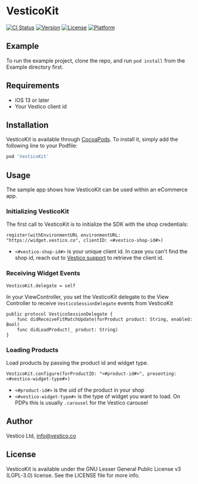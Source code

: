 # VesticoKit

[![CI Status](https://img.shields.io/travis/557660/VesticoKit.svg?style=flat)](https://travis-ci.org/557660/VesticoKit)
[![Version](https://img.shields.io/cocoapods/v/VesticoKit.svg?style=flat)](https://cocoapods.org/pods/VesticoKit)
[![License](https://img.shields.io/cocoapods/l/VesticoKit.svg?style=flat)](https://cocoapods.org/pods/VesticoKit)
[![Platform](https://img.shields.io/cocoapods/p/VesticoKit.svg?style=flat)](https://cocoapods.org/pods/VesticoKit)

## Example

To run the example project, clone the repo, and run `pod install` from the Example directory first.

## Requirements

- iOS 13 or later
- Your Vestico client id

## Installation

VesticoKit is available through [CocoaPods](https://cocoapods.org). To install
it, simply add the following line to your Podfile:

```ruby
pod 'VesticoKit'
```

## Usage

The sample app shows how VesticoKit can be used within an eCommerce app.

### Initializing VesticoKit
The first call to VesticoKit is to initialize the SDK with the shop credentials: 
```
register(withEnvironmentURL environmentURL: "https://widget.vestico.co", clientID: <#vestico-shop-id#>)
```
- `<#vestico-shop-id#>` is your unique client id. In case you can't find the shop id, reach out to [Vestico support](help@vestico.co) to retrieve the client id.

### Receiving Widget Events

```
VesticoKit.delegate = self
```

In your ViewController, you set the VesticoKit delegate to the View Controller to receive `VesticoSessionDelegate` events from VesticoKit

```
public protocol VesticoSessionDelegate {
	func didReceiveFitMatchUpdate(forProduct product: String, enabled: Bool)
	func didLoadProduct(_ product: String)
}
```


### Loading Products
Load products by passing the product id and widget type.
```
VesticoKit.configure(forProductID: "<#product-id#>", presenting: <#vestico-widget-type#>)
```
- `<#product-id#>` is the uid of the product in your shop
- `<#vestico-widget-type#>` is the type of widget you want to load. On PDPs this is usually `.carousel` for the Vestico carousel


## Author

Vestico Ltd, info@vestico.co

## License

VesticoKit is available under the GNU Lesser General Public License v3 (LGPL-3.0) license. See the LICENSE file for more info.
